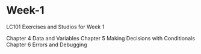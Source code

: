 # Week-1
LC101 Exercises and Studios for Week 1

Chapter 4 Data and Variables
Chapter 5 Making Decisions with Conditionals
Chapter 6 Errors and Debugging
